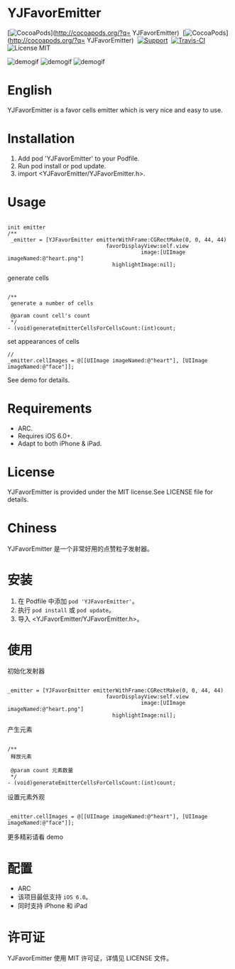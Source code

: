 YJFavorEmitter
==================
[![CocoaPods](http://img.shields.io/cocoapods/v/YJFavorEmitter.svg?style=flat)](http://cocoapods.org/?q= YJFavorEmitter)&nbsp;
[![CocoaPods](http://img.shields.io/cocoapods/p/YJFavorEmitter.svg?style=flat)](http://cocoapods.org/?q= YJFavorEmitter)&nbsp;
[![Support](https://img.shields.io/badge/support-iOS%206%2B%20-blue.svg?style=flat)](https://img.shields.io/badge/support-iOS%206%2B%20-blue.svg?style=flat)&nbsp;
[![Travis-CI](https://travis-ci.org/SplashZ/YJFavorEmitter.svg?branch=master)](https://travis-ci.org/SplashZ/YJFavorEmitter)&nbsp;
![License MIT](https://img.shields.io/badge/license-MIT-green.svg?style=flat)

![demogif](https://github.com/SplashZ/YJFavorEmitter/blob/master/demo0.gif)
![demogif](https://github.com/SplashZ/YJFavorEmitter/blob/master/demo1.gif)
![demogif](https://github.com/SplashZ/YJFavorEmitter/blob/master/demo2.gif)
<br>

English
==================

YJFavorEmitter is a favor cells emitter which is very nice and easy to use.

Installation
==================

1. Add pod 'YJFavorEmitter' to your Podfile.
2. Run pod install or pod update.
3. import <YJFavorEmitter/YJFavorEmitter.h>.

Usage
==================


```objc

init emitter
/**
 _emitter = [YJFavorEmitter emitterWithFrame:CGRectMake(0, 0, 44, 44)
                               favorDisplayView:self.view
                                          image:[UIImage imageNamed:@"heart.png"]
                                 highlightImage:nil];
```
generate cells
```objc

/**
 generate a number of cells

 @param count cell's count
 */
- (void)generateEmitterCellsForCellsCount:(int)count;
```

set appearances of cells
```objc
//
_emitter.cellImages = @[[UIImage imageNamed:@"heart"], [UIImage imageNamed:@"face"]];
```

See demo for details.

Requirements
==================

- ARC.
- Requires iOS 6.0+.
- Adapt to both iPhone & iPad.

License
==================

YJFavorEmitter is provided under the MIT license.See LICENSE file for details.



Chiness
==================
YJFavorEmitter 是一个非常好用的点赞粒子发射器。

安装
==================

1. 在 Podfile 中添加  `pod 'YJFavorEmitter'`。
2. 执行 `pod install` 或 `pod update`。
3. 导入 <YJFavorEmitter/YJFavorEmitter.h>。

使用
==================

初始化发射器
```objc

_emitter = [YJFavorEmitter emitterWithFrame:CGRectMake(0, 0, 44, 44)
                               favorDisplayView:self.view
                                          image:[UIImage imageNamed:@"heart.png"]
                                 highlightImage:nil];
```
产生元素
```objc

/**
 释放元素

 @param count 元素数量
 */
- (void)generateEmitterCellsForCellsCount:(int)count;
```
设置元素外观
```objc

_emitter.cellImages = @[[UIImage imageNamed:@"heart"], [UIImage imageNamed:@"face"]];
```

更多精彩请看 demo

配置
==================

- ARC
- 该项目最低支持 `iOS 6.0`。
- 同时支持 iPhone 和 iPad

许可证
==================

YJFavorEmitter 使用 MIT 许可证，详情见 LICENSE 文件。


